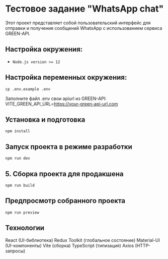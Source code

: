 # Тестовое задание "WhatsApp chat"

Этот проект представляет собой пользовательский интерфейс для отправки и получения сообщений WhatsApp с использованием сервиса GREEN-API.

## Настройка окружения:

- `Node.js version >= 12`

## Настройка переменных окружения:

`cp .env.example .env`

Заполните файл .env свои apiurl из GREEN-API:
VITE_GREEN_API_URL=https://your-green-api-url.com

## Установка и подготовка

`npm install`

## Запуск проекта в режиме разработки

`npm run dev`

## 5. Сборка проекта для продакшена

`npm run build`

## Предпросмотр собранного проекта

`npm run preview`

## Технологии

React (UI-библиотека)
Redux Toolkit (глобальное состояние)
Material-UI (UI-компоненты)
Vite (сборка)
TypeScript (типизация)
Axios (HTTP-запросы)
